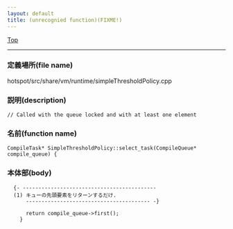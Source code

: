 ```yaml
---
layout: default
title: (unrecognied function)(FIXME!)
---
```

[Top](../index.html)

--- 
### 定義場所(file name)
hotspot/src/share/vm/runtime/simpleThresholdPolicy.cpp
### 説明(description)

```
// Called with the queue locked and with at least one element
```

### 名前(function name)
```
CompileTask* SimpleThresholdPolicy::select_task(CompileQueue* compile_queue) {
```

### 本体部(body)
```
  {- -------------------------------------------
  (1) キューの先頭要素をリターンするだけ.
      ---------------------------------------- -}

	  return compile_queue->first();
	}
	
```


